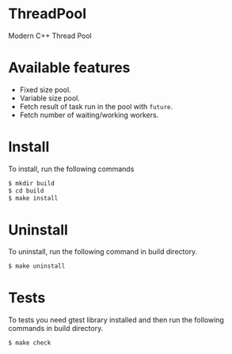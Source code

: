 # ThreadPool
Modern C++ Thread Pool

# Available features
* Fixed size pool.
* Variable size pool.
* Fetch result of task run in the pool with `future`.
* Fetch number of waiting/working workers.

# Install
To install, run the following commands
```bash
$ mkdir build
$ cd build
$ make install
```

# Uninstall
To uninstall, run the following command in build directory.
```bash
$ make uninstall
```

# Tests
To tests you need gtest library installed and then run the following commands in
build directory.
```bash
$ make check
```
